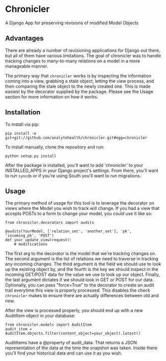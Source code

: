 Chronicler
==========

A Django App for preserving revisions of modified Model Objects

Advantages
----------

There are already a number of revisioning applications for Django out there,
but all of them have various limitations. The goal of chronicler was to handle
tracking changes to many-to-many relations on a model in a more manageable
manner. 

The primary way that `chronicler` works is by inspecting the information
coming into a view, grabbing a stale object, letting the view process,
and then comparing the stale object to the newly created one. This is made 
easiest by the decorator supplied by the package. Please see the Usage section
for more information on how it works.

Installation
----------

To install via pip:

    pip install -e git+git://github.com/analytehealth/chronicler.git#egg=chronicler

To install manually, clone the repository and run:

    python setup.py install

After the package is installed, you'll want to add 'chronicler' to your 
INSTALLED\_APPS in your Django project's settings. From there, you'll want 
to run `syncdb` or if you're using South you'll want to run migrations.

Usage
----------

The primary method of usage for this tool is to leverage the decorator on views
where the Model you wish to track will change. If you had a view that accepts
POSTs to a form to change your model, you could use it like so:

    from chronicler.decorators import audits

    @audits(YourModel, ['relation_set', 'another_set'], 'pk', 'incoming_pk', 'POST')
    def your_update_view(request):
        # modifications

The first arg to the decorator is the model that we're tracking changes on. The
second argument is the list of relations we need to traverse in tracking any
incoming changes. The third argument is the field we should use to look up the
existing object by, and the fourth is the key we should inspect in the incoming
GET/POST data for the value we use to look up our object. Finally, the last 
argument dictates if we should look in GET or POST for our data. Optionally, 
you can pass "force=True" to the decorator to create an audit trail everytime
this view is properly processed. This disables the check `chronicler` makes
to ensure there are actually differences between old and new.

After the view is processed properly, you should end up with a new AuditItem
object in your database:

    from chronicler.models import AuditItem
    audit_item = AuditItem.objects.filter(content_object=your_object).latest()

AuditItems have a @property of audit\_data. That returns a JSON representation
of the data at the time the snapshot was taken. Inside there you'll find your
historical data and can use it as you wish.
